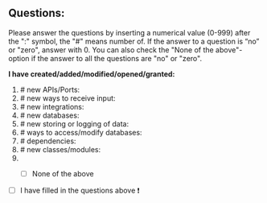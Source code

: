 



<!--Begin questions-->
## Questions:
Please answer the questions by inserting a numerical value (0-999) after the ":" symbol, the "\#" means number of. If the answer to a question is “no” or "zero", answer with 0. You can also check the "None of the above"-option if the answer to all the questions are "no" or "zero".

 
**I have created/added/modified/opened/granted:**
1. \# new APIs/Ports:
2. \# new ways to receive input:
3. \# new integrations:
4. \# new databases:
5. \# new storing or logging of data:
6. \# ways to access/modify databases:
7. \# dependencies:
8. \# new classes/modules:
10. - [ ] None of the above




- [ ] I have filled in the questions above :heavy_exclamation_mark:
<!--End of questions-->
